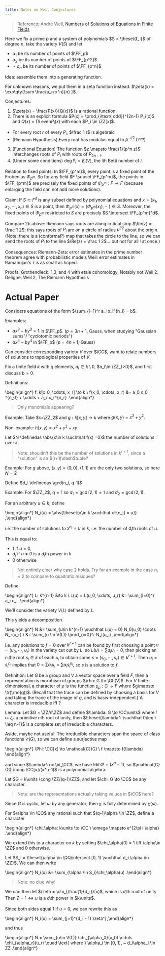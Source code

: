 ```yaml
---
title: Notes on Weil Conjectures
---
```


> Reference:
> Andre Weil, [Numbers of Solutions of Equations in Finite Fields](https://projecteuclid.org/download/pdf_1/euclid.bams/1183513798)



Here we fix a prime $p$ and a system of polynomials $S = \theset{f_i}$ of degree $n$, take the variety $V(S)$ and let

- $a_1$ be its number of points of $\FF_p$
- $a_2$ be its number of points of $\FF_{p^2}$
- $\cdots a_n$ be its number of points of $\FF_{p^n}$

Idea: assemble them into a generating function.

For unknown reasons, we put them in a zeta function instead: $\zeta(x) = \exp\qty{\sum \frac{a_n x^n}{n} }$.

Conjectures:

1. $\zeta(x) = \frac{P(x)}{Q(x)}$ is a rational function.
2. There is an explicit formula $P(x) = \prod_{i\text{ odd}}^{2n-1} P_i(x)$ and $Q(x) = \prod{i\text{ even}}P_i(x)$ with each $P_i \in \ZZ[x]$.
  - For every root $r$ of every $P_i$, $\frac 1 r$ is algebraic
  - (Riemann Hypothesis) Every root has modulus equal to $p^{-i/2}$ (???)
3. (Functional Equation) The function $z \mapsto \frac{1}{p^n z}$ interchanges roots of $P_i$ with roots of $P_{2n-i}$.
4. (Under some conditions) $\deg P_i = \beta_i(V)$, the $i$th Betti number of $i$.


Relation to fixed points: In $\FF_{p^m}$, every point is a fixed point of the Frobenius $\Phi_{p^m}$.
So for any field $F \supset \FF_{p^m}$, the points in $\FF_{p^m}$ are precisely the fixed points of $\Phi_{p^m}: F\to F$ (because enlarging the field can not add more solutions).

Claim:
If $S\subset F^d$ is any subset defined by polynomial equations and $x = (x_1, x_2, \cdots, x_n) \in S$ is a point, then $\Phi_{p^m}(x) = (\Phi_{p^m}(x_1), \cdots) \in S$.
Moreover, the fixed points of $\Phi_{p^m}$ restricted to $S$ are precisely $S \intersect \FF_{p^m}^d$.

Compare 2b above: Riemann says roots are along critical strip $\Re(z) = \frac 1 2$; this says roots of $P_i$ are on a circle of radius $p^{i/2}$ about the origin.
(Note: there is a (conformal?) map that takes the circle to the line, so we can send the roots of $P_i$ to the line $\Re(z) = \frac 1 2$....but not for all $i$ at once.)

Consequences:
Riemann-Zeta: error estimates in the prime number theorem agree with probabilistic models
Weil: error estimates in Ramanujan's $\tau$ is as small as hoped.

Proofs:
Grothendieck: 1,3, and 4 with etale cohomology. Notably not Weil 2.
Deligne: Weil 2, The Riemann Hypothesis 


# Actual Paper

Considers equations of the form $\sum_{i=1}^r a_i x_i^{n_i} = b$.

Examples:

- $ax^3-by^3 = 1$ in $\FF_p$. ($p = 3n+1$, Gauss, when studying "Gaussian sums"/ "cyclotomic periods")
- $ax^4 - by^4$ in $\FF_p$ ($p = 4n+1$, Gauss)

Can consider corresponding variety $V$ over $\CC$, want to relate numbers of solutions to topological properties of $V$.

Fix a finite field $k$ with $q$ elements, $a_i \in k\setminus 0$, $n_i\in \ZZ_{>0}$, and first discuss $b=0$.

Definitions:

\begin{align*}
f: k[x_0, \cdots, x_r] \to k \\
f(x_0, \cdots, x_r) &= a_0 x_0 ^{n_0} + \cdots + a_r x_r^{n_r}
.\end{align*}

> Only monomials appearing? 

Example:
Take $k=\ZZ_2$ and $g: k[x, y] \to k$ where $g(x, y) = x^2 + y^2$.

Non-example:
$h(x,y) = x^2 + y^2 + xy$.

Let $N \definedas \abs{x\in k \suchthat f(x) =0}$ the number of solutions over $k$.

> Note: shouldn't this be the number of solutions in $k^{r+1}$, since a "solution" is an $(r+1)\dash$tuple?

Example:
For $g$ above, $(x, y) = (0,0),~(1,1)$ are the only two solutions, so here $N = 2$

Define $d_i \definedas \gcd(n_i, q-1)$ 

Example:
For $\ZZ_2$, $q=1$ so $d_1 = \gcd(2, 1) = 1$ and $d_2 = \gcd(2, 1)$.

For an arbitrary $u\in k$, define

\begin{align*}
N_i(u) = \abs{\theset{x\in k \suchthat x^{n_i} = u}}
,\end{align*}

i.e. the number of solutions to $x^{n_i} = u$ in $k$, i.e. the number of $d_i$th roots of $u$.

This is equal to:

- $1$ if $u = 0$,
- $d_i$ if $u\neq 0$ is a $d_{i}$th power in $k$
- $0$ otherwise

> Not entirely clear why case 2 holds. Try for an example in the case $n_i = 2$ to compare to quadratic residues?

Define

\begin{align*}
L: k^{r+1} &\to k \\
L(u) = L(u_0, \cdots, u_r) &= \sum_{i=0}^r a_i u_i 
.\end{align*}

We'll consider the variety $V(L)$ defined by $L$.

This yields a decomposition

\begin{align*}
N &= \sum_{u\in k^{r+1} \suchthat L(u) = 0} N_0(u_0) \cdots N_r(u_r) \\
&= \sum_{u \in V(L)} \prod_{i=0}^r N_i(u_i)
,\end{align*}

i.e. any solutions to $f = 0$ over $k^{r+1}$ can be found by first choosing a point $u = (u_0, \cdots, u_r)$ in the variety cut out by $L$, so $L(u) = \sum a_i u_i = 0$, then picking an $n_i$the root $s_i \in k$ of each $u_i$ to obtain some $s = (s_0, \cdots, s_r) \in k^{r+1}$.
Then $u_i = s_i^{n_i}$ implies that $0 = \sum a_i u_i = \sum a_i s_i^{n_i}$, so $s$ is a solution to $f$.

Definition:
Let $G$ be a group and $V$ a vector space over a field $F$, then a representation is morphism of groups $\rho: G \to \GL(V)$.
For $V$ finite-dimensional, a character of $\rho$ is the function $\chi_\rho: G\to F$ where $g\mapsto \tr(\rho(g))$.
(Recall that the trace can be defined by choosing a basis for $V$ and taking the trace of the image of $g$, and is basis-independent.)
A character is irreducible iff ?

Lemma:
Let $G = \ZZ/n\ZZ$ and define $\lambda: G \to \CC\units$ where $1 \mapsto \zeta_n$ a primitive $n$th root of unity, then $\theset{\lambda^i \suchthat 0\leq i \leq n-1}$ is a complete set of irreducible characters.

Aside, maybe not useful:
The irreducible characters span the space of class functions $\mathcal{C}(G)$, so we can define a surjective map

\begin{align*}
\Phi: \CC[x] \to \mathcal{C}(G) \\
f \mapsto f(\lambda)
\end{align*}

and since $\lambda^n = \id_\CC$, we have $\ker \Phi = (x^n - 1)$, so $\mathcal{C}(G) \cong \CC[x]/(x^n-1)$ is a polynomial algebra.


Let $G = k\units \cong \ZZ/(q-1)\ZZ$, and let $\chi: G \to \CC$ be any character.

> Note: are the representations actually taking values in $\CC$ here?

Since $G$ is cyclic, let $\omega$ by any generator; then $\chi$ is fully determined by $\chi(\omega)$.

For $\alpha \in \QQ$ any rational such that $(q-1)\alpha \in \ZZ$, define a character

\begin{align*}
\chi_\alpha: k\units \to \CC \\
\omega \mapsto e^{2\pi i \alpha}
.\end{align*}

We extend this to a character on $k$ by setting $\chi_\alpha(0) = 1 \iff \alpha\in \ZZ$ and $0$ otherwise.

Let $S_i = \theset{\alpha \in \QQ\intersect [0, 1) \suchthat d_i \alpha \in \ZZ}$.
We can then write


\begin{align*}
N_i(u) &= \sum_{\alpha \in S_i}\chi_\alpha(u)
.\end{align*}

> Note: no clue why!

We can then let $\zeta = \chi_{\frac{1}{d_i}}(u)$, which is $d_i$th root of unity.
Then $\zeta = 1 \iff u$ is a $d_i$th power in $k\units$.

Since both sides equal 1 if $u=0$, we can rewrite this as

\begin{align*}
N_i(u) = \sum_{j=1}^{d_i - 1} \zeta^j
,\end{align*}

and thus

\begin{align*}
N = \sum_{u\in V(L)} \chi_{\alpha_0}(u_0) \cdots \chi_{\alpha_r}(u_r) \quad \text{ where } \alpha_i \in [0, 1), ~ d_i\alpha_i \in ZZ
.\end{align*}






